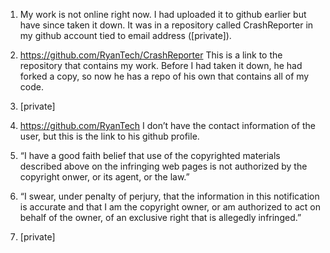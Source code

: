 1. My work is not online right now. I had uploaded it to github earlier but have since taken it down. It was in a repository called CrashReporter in my github account tied to email address ([private]).

2. https://github.com/RyanTech/CrashReporter This is a link to the repository that contains my work. Before I had taken it down, he had forked a copy, so now he has a repo of his own that contains all of my code.

3. [private]

4. https://github.com/RyanTech I don’t have the contact information of the user, but this is the link to his github profile.

5. “I have a good faith belief that use of the copyrighted materials described above on the infringing web pages is not authorized by the copyright onwer, or its agent, or the law.”

6. “I swear, under penalty of perjury, that the information in this notification is accurate and that I am the copyright owner, or am authorized to act on behalf of the owner, of an exclusive right that is allegedly infringed.”

7. [private]

